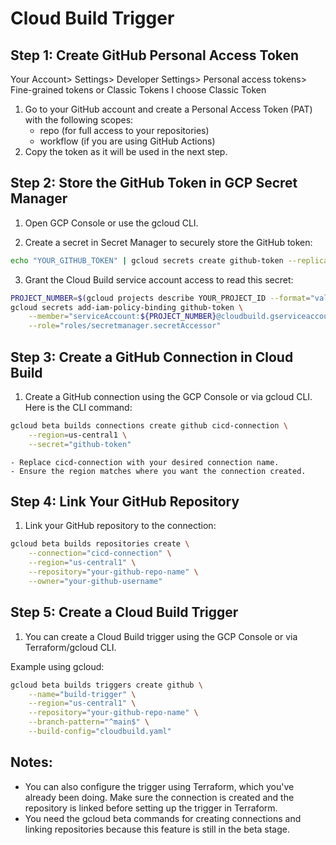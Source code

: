 # Cloud Build Trigger

## Step 1: Create GitHub Personal Access Token

Your Account> Settings> Developer Settings> Personal access tokens>
    Fine-grained tokens or Classic Tokens
    I choose Classic Token

1. Go to your GitHub account and create a Personal Access Token (PAT) with the following scopes:
    - repo (for full access to your repositories)
    - workflow (if you are using GitHub Actions)
2. Copy the token as it will be used in the next step.

## Step 2: Store the GitHub Token in GCP Secret Manager

1. Open GCP Console or use the gcloud CLI.

2. Create a secret in Secret Manager to securely store the GitHub token:
   
```bash
echo "YOUR_GITHUB_TOKEN" | gcloud secrets create github-token --replication-policy="automatic" --data-file=-
```

3. Grant the Cloud Build service account access to read this secret:

```bash
PROJECT_NUMBER=$(gcloud projects describe YOUR_PROJECT_ID --format="value(projectNumber)")
gcloud secrets add-iam-policy-binding github-token \
    --member="serviceAccount:${PROJECT_NUMBER}@cloudbuild.gserviceaccount.com" \
    --role="roles/secretmanager.secretAccessor"
```


## Step 3: Create a GitHub Connection in Cloud Build

1. Create a GitHub connection using the GCP Console or via gcloud CLI. Here is the CLI command:

```bash
gcloud beta builds connections create github cicd-connection \
    --region=us-central1 \
    --secret="github-token"

```
    - Replace cicd-connection with your desired connection name.
    - Ensure the region matches where you want the connection created.

## Step 4: Link Your GitHub Repository

1. Link your GitHub repository to the connection:
```bash
gcloud beta builds repositories create \
    --connection="cicd-connection" \
    --region="us-central1" \
    --repository="your-github-repo-name" \
    --owner="your-github-username"

```

## Step 5: Create a Cloud Build Trigger

1. You can create a Cloud Build trigger using the GCP Console or via Terraform/gcloud CLI.

Example using gcloud:
```bash
gcloud beta builds triggers create github \
    --name="build-trigger" \
    --region="us-central1" \
    --repository="your-github-repo-name" \
    --branch-pattern="^main$" \
    --build-config="cloudbuild.yaml"

```

## Notes:

- You can also configure the trigger using Terraform, which you've already been doing. Make sure the connection is created and the repository is linked before setting up the trigger in Terraform.
- You need the gcloud beta commands for creating connections and linking repositories because this feature is still in the beta stage.